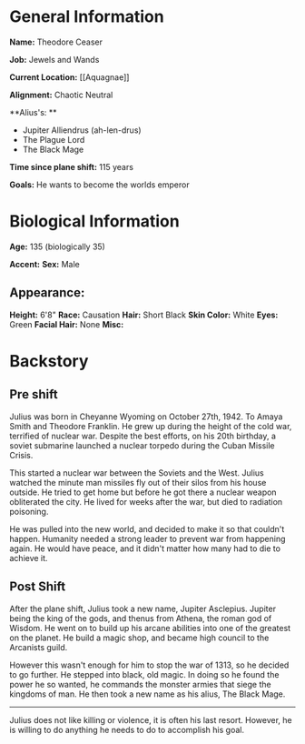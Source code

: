 # General Information
**Name:** Theodore Ceaser

**Job:** Jewels and Wands

**Current Location:** [[Aquagnae]]

**Alignment:** Chaotic Neutral

**Alius's: **
- Jupiter Alliendrus (ah-len-drus)
- The Plague Lord
- The Black Mage

**Time since plane shift:** 115 years

**Goals:** He wants to become the worlds emperor

# Biological Information
**Age:** 135 (biologically 35)

**Accent:**
**Sex:** Male

## Appearance:
**Height:** 6'8"
**Race:** Causation
**Hair:** Short Black
**Skin Color:** White
**Eyes:** Green
**Facial Hair:** None
**Misc:** 


# Backstory
## Pre shift
Julius was born in Cheyanne Wyoming on October 27th, 1942.  To Amaya Smith and Theodore Franklin. He grew up during the height of the cold war, terrified of nuclear war. Despite the best efforts, on his 20th birthday, a soviet submarine launched a nuclear torpedo during the Cuban Missile Crisis. 

This started a nuclear war between the Soviets and the West. Julius watched the minute man missiles fly out of their silos from his house outside. He tried to get home but before he got there a nuclear weapon obliterated the city. He lived for weeks after the war, but died to radiation poisoning.

He was pulled into the new world, and decided to make it so that couldn't happen. Humanity needed a strong leader to prevent war from happening again. He would have peace, and it didn't matter how many had to die to achieve it.

## Post Shift
After the plane shift, Julius took a new name, Jupiter Asclepius. Jupiter being the king of the gods, and thenus from Athena, the roman god of Wisdom. He went on to build up his arcane abilities into one of the greatest on the planet. He build a magic shop, and became high council to the Arcanists guild.

However this wasn't enough for him to stop the war of 1313, so he decided to go further. He stepped into black, old magic. In doing so he found the power he so wanted, he commands the monster armies that siege the kingdoms of man. He then took a new name as his alius, The Black Mage. 

---

Julius does not like killing or violence, it is often his last resort. However, he is willing to do anything he needs to do to accomplish his goal.




 

			

